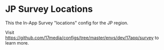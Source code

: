 # JP Survey Locations
This the In-App Survey "locations" config for the JP region.

Visit https://github.com/17media/configs/tree/master/envs/dev/17app/survey to learn more.
